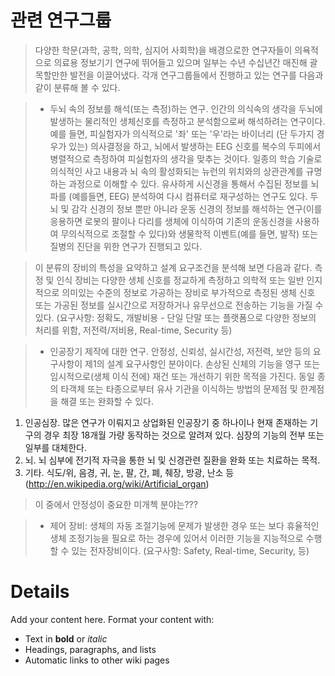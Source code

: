 # 관련 연구그룹 #

> 다양한 학문(과학, 공학, 의학, 심지어 사회학)을 배경으로한 연구자들이 의욕적으로 의료용 정보기기 연구에 뛰어들고 있으며 일부는 수년 수십년간 매진해 괄목할만한 발전을 이끌어냈다. 각개 연구그룹들에서 진행하고 있는 연구를 다음과 같이 분류해 볼 수 있다.

> - 두뇌 속의 정보를 해석(또는 측정)하는 연구. 인간의 의식속의 생각을 두뇌에 발생하는 물리적인 생체신호를 측정하고 분석함으로써 해석하려는 연구이다. 예를 들면, 피실험자가 의식적으로 '좌' 또는 '우'라는 바이너리 (단 두가지 경우가 있는) 의사결정을 하고, 뇌에서 발생하는 EEG 신호를 복수의 두피에서 병렬적으로 측정하여 피실험자의 생각을 맞추는 것이다. 일종의 학습 기술로 의식적인 사고 내용과 뇌 속의 활성화되는 뉴런의 위치와의 상관관계를 규명하는 과정으로 이해할 수 있다. 유사하게 시신경을 통해서 수집된 정보를 뇌파를 (예를들면, EEG) 분석하여 다시 컴퓨터로 재구성하는 연구도 있다. 두뇌 및 감각 신경의 정보 뿐만 아니라 운동 신경의 정보를 해석하는 연구(이를 응용하면 로봇의 팔이나 다리를 생체에 이식하여 기존의 운동신경을 사용하여 무의식적으로 조절할 수 있다)와 생물학적 이벤트(예를 들면, 발작) 또는 질병의 진단을 위한 연구가 진행되고 있다.

> 이 분류의 장비의 특성을 요약하고 설계 요구조건을 분석해 보면 다음과 같다. 측정 및 인식 장비는 다양한 생체 신호를 정교하게 측정하고 의학적 또는 일반 인지적으로 의미있는 수준의 정보로 가공하는 장비로 부가적으로 측정된 생체 신호 또는 가공된 정보를 실시간으로 저장하거나 유무선으로 전송하는 기능을 가질 수 있다. (요구사항: 정확도, 개발비용 - 단일 단말 또는 플랫폼으로 다양한 정보의 처리를 위함, 저전력/저비용, Real-time, Security 등)

> - 인공장기 제작에 대한 연구. 안정성, 신뢰성, 실시간성, 저전력, 보안 등의 요구사항이 제1의 설계 요구사항인 분야이다. 손상된 신체의 기능을 영구 또는 임시적으로(생체 이식 전에) 재건 또는 개선하기 위한 목적을 가진다. 동일 종의 타객체 또는 타종으로부터 유사 기관을 이식하는 방법의 문제점 및 한계점을 해결 또는 완화할 수 있다.

  1. 인공심장. 많은 연구가 이뤄지고 상업화된 인공장기 중 하나이나 현재 존재하는 기구의 경우 최장 18개월 가량 동작하는 것으로 알려져 있다. 심장의 기능의 전부 또는 일부를 대체한다.
  1. 뇌. 뇌 심부에 전기적 자극을 통한 뇌 및 신경관련 질환을 완화 또는 치료하는 목적.
  1. 기타. 식도/위, 음경, 귀, 눈, 팔, 간, 폐, 췌장, 방광, 난소 등 (http://en.wikipedia.org/wiki/Artificial_organ)

> 이 중에서 안정성이 중요한 미개첵 분야는???

> - 제어 장비: 생체의 자동 조절기능에 문제가 발생한 경우 또는 보다 휴율적인 생체 조정기능을 필요로 하는 경우에 있어서 이러한 기능을 지능적으로 수행할 수 있는 전자장비이다. (요구사항: Safety, Real-time, Security, 등)

# Details #

Add your content here.  Format your content with:
  * Text in **bold** or _italic_
  * Headings, paragraphs, and lists
  * Automatic links to other wiki pages